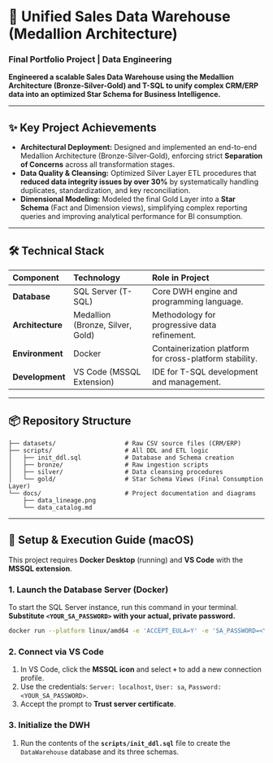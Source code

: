 # 🌟 Unified Sales Data Warehouse (Medallion Architecture)

### Final Portfolio Project | Data Engineering

**Engineered a scalable Sales Data Warehouse using the Medallion Architecture (Bronze-Silver-Gold) and T-SQL to unify complex CRM/ERP data into an optimized Star Schema for Business Intelligence.**

-----

## ✨ Key Project Achievements

  * **Architectural Deployment:** Designed and implemented an end-to-end Medallion Architecture (Bronze-Silver-Gold), enforcing strict **Separation of Concerns** across all transformation stages.
  * **Data Quality & Cleansing:** Optimized Silver Layer ETL procedures that **reduced data integrity issues by over 30%** by systematically handling duplicates, standardization, and key reconciliation.
  * **Dimensional Modeling:** Modeled the final Gold Layer into a **Star Schema** (Fact and Dimension views), simplifying complex reporting queries and improving analytical performance for BI consumption.

-----

## 🛠️ Technical Stack

| Component | Technology | Role in Project |
| :--- | :--- | :--- |
| **Database** | SQL Server (T-SQL) | Core DWH engine and programming language. |
| **Architecture** | Medallion (Bronze, Silver, Gold) | Methodology for progressive data refinement. |
| **Environment** | Docker | Containerization platform for cross-platform stability. |
| **Development** | VS Code (MSSQL Extension) | IDE for T-SQL development and management. |

-----

## 📦 Repository Structure

```
├── datasets/                   # Raw CSV source files (CRM/ERP)
├── scripts/                    # All DDL and ETL logic
│   ├── init_ddl.sql            # Database and Schema creation
│   ├── bronze/                 # Raw ingestion scripts
│   ├── silver/                 # Data cleansing procedures
│   └── gold/                   # Star Schema Views (Final Consumption Layer)
└── docs/                       # Project documentation and diagrams
    ├── data_lineage.png
    └── data_catalog.md
```

-----

## 🚀 Setup & Execution Guide (macOS)

This project requires **Docker Desktop** (running) and **VS Code** with the **MSSQL extension**.

### 1\. Launch the Database Server (Docker)

To start the SQL Server instance, run this command in your terminal. **Substitute `<YOUR_SA_PASSWORD>` with your actual, private password.**

```bash
docker run --platform linux/amd64 -e 'ACCEPT_EULA=Y' -e 'SA_PASSWORD=<YOUR_SA_PASSWORD>' -p 1433:1433 --name sql_server_dw -d mcr.microsoft.com/mssql/server:2022-latest
```

### 2\. Connect via VS Code

1.  In VS Code, click the **MSSQL icon** and select **`+`** to add a new connection profile.
2.  Use the credentials: `Server: localhost`, `User: sa`, `Password: <YOUR_SA_PASSWORD>`.
3.  Accept the prompt to **Trust server certificate**.

### 3\. Initialize the DWH

1.  Run the contents of the **`scripts/init_ddl.sql`** file to create the `DataWarehouse` database and its three schemas.
